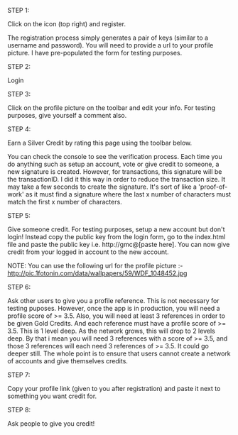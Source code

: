 STEP 1:

Click on the icon (top right) and register.

The registration process simply generates a pair of keys (similar to a username and password). You will need to provide a url to your profile picture. I have pre-populated the form for testing purposes.

STEP 2:

Login

STEP 3:

Click on the profile picture on the toolbar and edit your info. For testing purposes, give yourself a comment also.

STEP 4:

Earn a Silver Credit by rating this page using the toolbar below.

You can check the console to see the verification process. Each time you do anything such as setup an account, vote or give credit to someone, a new signature is created. However, for transactions, this signature will be the transactionID. I did it this way in order to reduce the transaction size. It may take a few seconds to create the signature. It's sort of like a 'proof-of-work' as it must find a signature where the last x number of characters must match the first x number of characters.

STEP 5:

Give someone credit. For testing purposes, setup a new account but don't login! Instead copy the public key from the login form, go to the index.html file and paste the public key i.e. http://gmc@[paste here]. You can now give credit from your logged in account to the new account.

NOTE: You can use the following url for the profile picture :- http://pic.1fotonin.com/data/wallpapers/59/WDF_1048452.jpg

STEP 6:

Ask other users to give you a profile reference. This is not necessary for testing puposes. However, once the app is in production, you will need a profile score of >= 3.5. Also, you will need at least 3 references in order to be given Gold Credits. And each reference must have a profile score of >= 3.5. This is 1 level deep. As the network grows, this will drop to 2 levels deep. By that i mean you will need 3 references with a score of >= 3.5, and those 3 references will each need 3 references of >= 3.5. It could go deeper still. The whole point is to ensure that users cannot create a network of accounts and give themselves credits.

STEP 7:

Copy your profile link (given to you after registration) and paste it next to something you want credit for.

STEP 8:

Ask people to give you credit!